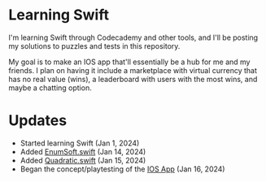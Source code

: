 # Learning Swift
I'm learning Swift through Codecademy and other tools, and I'll be posting my solutions to puzzles and tests in this repository. 

My goal is to make an IOS app that'll essentially be a hub for me and my friends. I plan on having it include a marketplace with virtual currency that has no real value (wins), a leaderboard with users with the most wins, and maybe a chatting option.

# Updates
- Started learning Swift (Jan 1, 2024)
- Added [EnumSoft.swift](EnumSoft.swift) (Jan 14, 2024)
- Added [Quadratic.swift](Quadratic.swift) (Jan 15, 2024)
- Began the concept/playtesting of the [IOS App](IOS_App.swift) (Jan 16, 2024)
